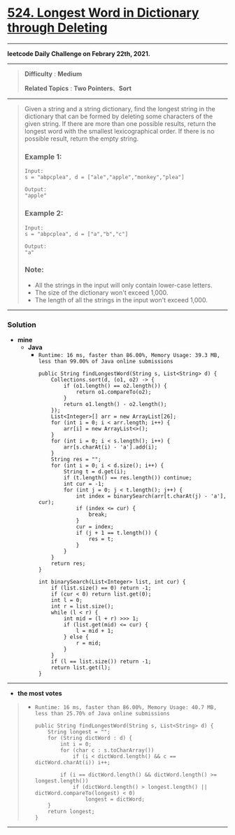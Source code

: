 # [524. Longest Word in Dictionary through Deleting](https://leetcode.com/problems/longest-word-in-dictionary-through-deleting/)

---

**leetcode Daily Challenge on Febrary 22th, 2021.**

---

> **Difficulty** : **Medium**
>
> **Related Topics** : **Two Pointers**、**Sort**

---

> Given a string and a string dictionary, find the longest string in the dictionary that can be formed by deleting some characters of the given string. If there are more than one possible results, return the longest word with the smallest lexicographical order. If there is no possible result, return the empty string.
>
> ### Example 1:
> ```
> Input:
> s = "abpcplea", d = ["ale","apple","monkey","plea"]
>
> Output:
> "apple"
> ```
>
> ### Example 2:
> ```
> Input:
> s = "abpcplea", d = ["a","b","c"]
>
> Output:
> "a"
> ```
>
> ### Note:
> * All the strings in the input will only contain lower-case letters.
> * The size of the dictionary won't exceed 1,000.
> * The length of all the strings in the input won't exceed 1,000.


---


### Solution
* **mine**
  * **Java**
    * `Runtime: 16 ms, faster than 86.00%, Memory Usage: 39.3 MB, less than 99.00% of Java online submissions`
      ```
      public String findLongestWord(String s, List<String> d) {
          Collections.sort(d, (o1, o2) -> {
              if (o1.length() == o2.length()) {
                  return o1.compareTo(o2);
              }
              return o1.length() - o2.length();
          });
          List<Integer>[] arr = new ArrayList[26];
          for (int i = 0; i < arr.length; i++) {
              arr[i] = new ArrayList<>();
          }
          for (int i = 0; i < s.length(); i++) {
              arr[s.charAt(i) - 'a'].add(i);
          }
          String res = "";
          for (int i = 0; i < d.size(); i++) {
              String t = d.get(i);
              if (t.length() == res.length()) continue;
              int cur = -1;
              for (int j = 0; j < t.length(); j++) {
                  int index = binarySearch(arr[t.charAt(j) - 'a'], cur);
                  if (index <= cur) {
                      break;
                  }
                  cur = index;
                  if (j + 1 == t.length()) {
                      res = t;
                  }
              }
          }
          return res;
      }

      int binarySearch(List<Integer> list, int cur) {
          if (list.size() == 0) return -1;
          if (cur < 0) return list.get(0);
          int l = 0;
          int r = list.size();
          while (l < r) {
              int mid = (l + r) >>> 1;
              if (list.get(mid) <= cur) {
                  l = mid + 1;
              } else {
                  r = mid;
              }
          }
          if (l == list.size()) return -1;
          return list.get(l);
      }
      ```
---


* **the most votes**
>  * `Runtime: 16 ms, faster than 86.00%, Memory Usage: 40.7 MB, less than 25.70% of Java online submissions`
>    ```
>    public String findLongestWord(String s, List<String> d) {
>        String longest = "";
>        for (String dictWord : d) {
>            int i = 0;
>            for (char c : s.toCharArray())
>                if (i < dictWord.length() && c == dictWord.charAt(i)) i++;
>
>            if (i == dictWord.length() && dictWord.length() >= longest.length())
>                if (dictWord.length() > longest.length() || dictWord.compareTo(longest) < 0)
>                    longest = dictWord;
>        }
>        return longest;
>    }
>    ```

---
